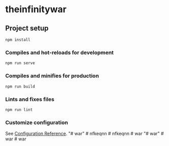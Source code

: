# theinfinitywar

## Project setup
```
npm install
```

### Compiles and hot-reloads for development
```
npm run serve
```

### Compiles and minifies for production
```
npm run build
```

### Lints and fixes files
```
npm run lint
```

### Customize configuration
See [Configuration Reference](https://cli.vuejs.org/config/).
"# war" 
#   n f k e q n n  
 #   n f k e q n n  
 #   w a r  
 "# war" 
#   w a r  
 #   w a r  
 
